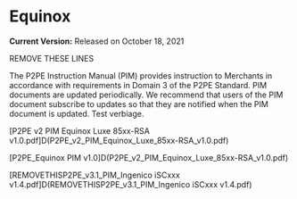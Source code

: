 # Equinox

**Current Version:** Released on October 18, 2021

REMOVE THESE LINES

The P2PE Instruction Manual (PIM) provides instruction to Merchants in accordance with requirements in Domain 3 of the P2PE Standard. PIM documents are updated periodically. We recommend that users of the PIM document subscribe to updates so that they are notified when the PIM document is updated. Test verbiage.

[P2PE v2 PIM Equinox Luxe 85xx-RSA v1.0.pdf]D(P2PE_v2_PIM_Equinox_Luxe_85xx-RSA_v1.0.pdf)

[P2PE_Equinox PIM v1.0]D(P2PE_v2_PIM_Equinox_Luxe_85xx-RSA_v1.0.pdf)

[REMOVETHISP2PE_v3.1_PIM_Ingenico iSCxxx v1.4.pdf]D(REMOVETHISP2PE_v3.1_PIM_Ingenico iSCxxx v1.4.pdf)
